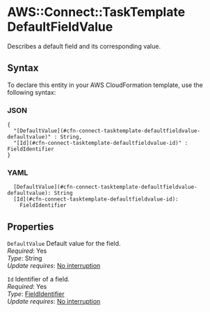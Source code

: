 # AWS::Connect::TaskTemplate DefaultFieldValue<a name="aws-properties-connect-tasktemplate-defaultfieldvalue"></a>

Describes a default field and its corresponding value\.

## Syntax<a name="aws-properties-connect-tasktemplate-defaultfieldvalue-syntax"></a>

To declare this entity in your AWS CloudFormation template, use the following syntax:

### JSON<a name="aws-properties-connect-tasktemplate-defaultfieldvalue-syntax.json"></a>

```
{
  "[DefaultValue](#cfn-connect-tasktemplate-defaultfieldvalue-defaultvalue)" : String,
  "[Id](#cfn-connect-tasktemplate-defaultfieldvalue-id)" : FieldIdentifier
}
```

### YAML<a name="aws-properties-connect-tasktemplate-defaultfieldvalue-syntax.yaml"></a>

```
  [DefaultValue](#cfn-connect-tasktemplate-defaultfieldvalue-defaultvalue): String
  [Id](#cfn-connect-tasktemplate-defaultfieldvalue-id): 
    FieldIdentifier
```

## Properties<a name="aws-properties-connect-tasktemplate-defaultfieldvalue-properties"></a>

`DefaultValue`  <a name="cfn-connect-tasktemplate-defaultfieldvalue-defaultvalue"></a>
Default value for the field\.  
*Required*: Yes  
*Type*: String  
*Update requires*: [No interruption](https://docs.aws.amazon.com/AWSCloudFormation/latest/UserGuide/using-cfn-updating-stacks-update-behaviors.html#update-no-interrupt)

`Id`  <a name="cfn-connect-tasktemplate-defaultfieldvalue-id"></a>
Identifier of a field\.   
*Required*: Yes  
*Type*: [FieldIdentifier](aws-properties-connect-tasktemplate-fieldidentifier.md)  
*Update requires*: [No interruption](https://docs.aws.amazon.com/AWSCloudFormation/latest/UserGuide/using-cfn-updating-stacks-update-behaviors.html#update-no-interrupt)